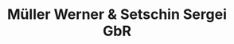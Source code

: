 ---
title: "Müller Werner & Setschin Sergei GbR"
url: /muenchen/mueller-werner-und-setschin-sergei-gbr/
shop: Metzgerei
---